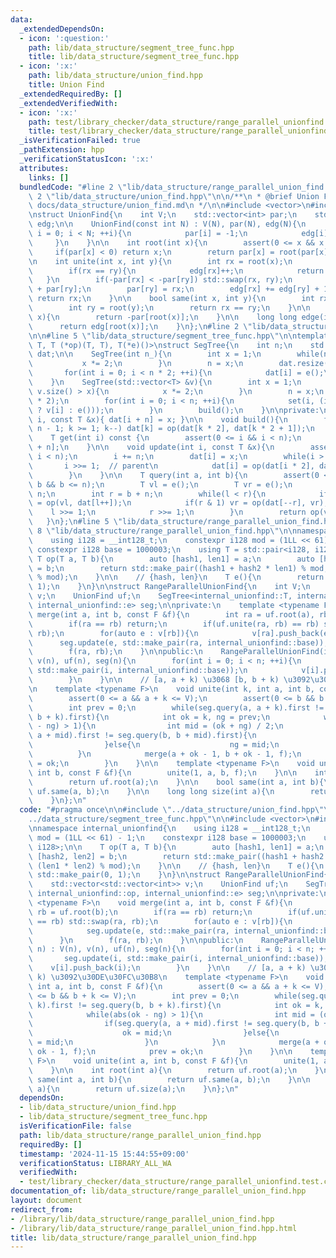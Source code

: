 ```yaml
---
data:
  _extendedDependsOn:
  - icon: ':question:'
    path: lib/data_structure/segment_tree_func.hpp
    title: lib/data_structure/segment_tree_func.hpp
  - icon: ':x:'
    path: lib/data_structure/union_find.hpp
    title: Union Find
  _extendedRequiredBy: []
  _extendedVerifiedWith:
  - icon: ':x:'
    path: test/library_checker/data_structure/range_parallel_unionfind.test.cpp
    title: test/library_checker/data_structure/range_parallel_unionfind.test.cpp
  _isVerificationFailed: true
  _pathExtension: hpp
  _verificationStatusIcon: ':x:'
  attributes:
    links: []
  bundledCode: "#line 2 \"lib/data_structure/range_parallel_union_find.hpp\"\n\n#line\
    \ 2 \"lib/data_structure/union_find.hpp\"\n\n/**\n * @brief Union Find\n * @docs\
    \ docs/data_structure/union_find.md\n */\n\n#include <vector>\n#include <cassert>\n\
    \nstruct UnionFind{\n    int V;\n    std::vector<int> par;\n    std::vector<int>\
    \ edg;\n\n    UnionFind(const int N) : V(N), par(N), edg(N){\n        for(int\
    \ i = 0; i < N; ++i){\n            par[i] = -1;\n            edg[i] = 0;\n   \
    \     }\n    }\n\n    int root(int x){\n        assert(0 <= x && x < V);\n   \
    \     if(par[x] < 0) return x;\n        return par[x] = root(par[x]);\n    }\n\
    \n    int unite(int x, int y){\n        int rx = root(x);\n        int ry = root(y);\n\
    \        if(rx == ry){\n            edg[rx]++;\n            return rx;\n     \
    \   }\n        if(-par[rx] < -par[ry]) std::swap(rx, ry);\n        par[rx] = par[rx]\
    \ + par[ry];\n        par[ry] = rx;\n        edg[rx] += edg[ry] + 1;\n       \
    \ return rx;\n    }\n\n    bool same(int x, int y){\n        int rx = root(x);\n\
    \        int ry = root(y);\n        return rx == ry;\n    }\n\n    long long size(int\
    \ x){\n        return -par[root(x)];\n    }\n\n    long long edge(int x){\n  \
    \      return edg[root(x)];\n    }\n};\n#line 2 \"lib/data_structure/segment_tree_func.hpp\"\
    \n\n#line 5 \"lib/data_structure/segment_tree_func.hpp\"\n\ntemplate <typename\
    \ T, T (*op)(T, T), T(*e)()>\nstruct SegTree{\n    int n;\n    std::vector<T>\
    \ dat;\n\n    SegTree(int n_){\n        int x = 1;\n        while(n_ > x){\n \
    \           x *= 2;\n        }\n        n = x;\n        dat.resize(n * 2);\n \
    \       for(int i = 0; i < n * 2; ++i){\n            dat[i] = e();\n        }\n\
    \    }\n    SegTree(std::vector<T> &v){\n        int x = 1;\n        while((int)\
    \ v.size() > x){\n            x *= 2;\n        }\n        n = x;\n        dat.resize(n\
    \ * 2);\n        for(int i = 0; i < n; ++i){\n            set(i, (i < (int) v.size()\
    \ ? v[i] : e()));\n        }\n        build();\n    }\n\nprivate:\n    void set(int\
    \ i, const T &x){ dat[i + n] = x; }\n\n    void build(){\n        for(int k =\
    \ n - 1; k >= 1; k--) dat[k] = op(dat[k * 2], dat[k * 2 + 1]);\n    }\n\npublic:\n\
    \    T get(int i) const {\n        assert(0 <= i && i < n);\n        return dat[i\
    \ + n];\n    }\n\n    void update(int i, const T &x){\n        assert(0 <= i &&\
    \ i < n);\n        i += n;\n        dat[i] = x;\n        while(i > 0){\n     \
    \       i >>= 1;  // parent\n            dat[i] = op(dat[i * 2], dat[i * 2 + 1]);\n\
    \        }\n    }\n\n    T query(int a, int b){\n        assert(0 <= a && a <=\
    \ b && b <= n);\n        T vl = e();\n        T vr = e();\n        int l = a +\
    \ n;\n        int r = b + n;\n        while(l < r){\n            if(l & 1) vl\
    \ = op(vl, dat[l++]);\n            if(r & 1) vr = op(dat[--r], vr);\n        \
    \    l >>= 1;\n            r >>= 1;\n        }\n        return op(vl, vr);\n \
    \   }\n};\n#line 5 \"lib/data_structure/range_parallel_union_find.hpp\"\n\n#line\
    \ 8 \"lib/data_structure/range_parallel_union_find.hpp\"\n\nnamespace internal_unionfind{\n\
    \    using i128 = __int128_t;\n    constexpr i128 mod = (1LL << 61) - 1;\n   \
    \ constexpr i128 base = 1000003;\n    using T = std::pair<i128, i128>;\n\n   \
    \ T op(T a, T b){\n        auto [hash1, len1] = a;\n        auto [hash2, len2]\
    \ = b;\n        return std::make_pair((hash1 + hash2 * len1) % mod, (len1 * len2)\
    \ % mod);\n    }\n\n    // {hash, len}\n    T e(){\n        return std::make_pair(0,\
    \ 1);\n    }\n}\n\nstruct RangeParallelUnionFind{\n    int V;\n    std::vector<std::vector<int>>\
    \ v;\n    UnionFind uf;\n    SegTree<internal_unionfind::T, internal_unionfind::op,\
    \ internal_unionfind::e> seg;\n\nprivate:\n    template <typename F>\n    void\
    \ merge(int a, int b, const F &f){\n        int ra = uf.root(a), rb = uf.root(b);\n\
    \        if(ra == rb) return;\n        if(uf.unite(ra, rb) == rb) std::swap(ra,\
    \ rb);\n        for(auto e : v[rb]){\n            v[ra].push_back(e);\n      \
    \      seg.update(e, std::make_pair(ra, internal_unionfind::base));\n        }\n\
    \        f(ra, rb);\n    }\n\npublic:\n    RangeParallelUnionFind(int n) : V(n),\
    \ v(n), uf(n), seg(n){\n        for(int i = 0; i < n; ++i){\n            seg.update(i,\
    \ std::make_pair(i, internal_unionfind::base));\n            v[i].push_back(i);\n\
    \        }\n    }\n\n    // [a, a + k) \u3068 [b, b + k) \u3092\u30DE\u30FC\u30B8\
    \n    template <typename F>\n    void unite(int k, int a, int b, const F &f){\n\
    \        assert(0 <= a && a + k <= V);\n        assert(0 <= b && b + k <= V);\n\
    \        int prev = 0;\n        while(seg.query(a, a + k).first != seg.query(b,\
    \ b + k).first){\n            int ok = k, ng = prev;\n            while(abs(ok\
    \ - ng) > 1){\n                int mid = (ok + ng) / 2;\n                if(seg.query(a,\
    \ a + mid).first != seg.query(b, b + mid).first){\n                    ok = mid;\n\
    \                }else{\n                    ng = mid;\n                }\n  \
    \          }\n            merge(a + ok - 1, b + ok - 1, f);\n            prev\
    \ = ok;\n        }\n    }\n\n    template <typename F>\n    void unite(int a,\
    \ int b, const F &f){\n        unite(1, a, b, f);\n    }\n\n    int root(int a){\n\
    \        return uf.root(a);\n    }\n\n    bool same(int a, int b){\n        return\
    \ uf.same(a, b);\n    }\n\n    long long size(int a){\n        return uf.size(a);\n\
    \    }\n};\n"
  code: "#pragma once\n\n#include \"../data_structure/union_find.hpp\"\n#include \"\
    ../data_structure/segment_tree_func.hpp\"\n\n#include <vector>\n#include <cassert>\n\
    \nnamespace internal_unionfind{\n    using i128 = __int128_t;\n    constexpr i128\
    \ mod = (1LL << 61) - 1;\n    constexpr i128 base = 1000003;\n    using T = std::pair<i128,\
    \ i128>;\n\n    T op(T a, T b){\n        auto [hash1, len1] = a;\n        auto\
    \ [hash2, len2] = b;\n        return std::make_pair((hash1 + hash2 * len1) % mod,\
    \ (len1 * len2) % mod);\n    }\n\n    // {hash, len}\n    T e(){\n        return\
    \ std::make_pair(0, 1);\n    }\n}\n\nstruct RangeParallelUnionFind{\n    int V;\n\
    \    std::vector<std::vector<int>> v;\n    UnionFind uf;\n    SegTree<internal_unionfind::T,\
    \ internal_unionfind::op, internal_unionfind::e> seg;\n\nprivate:\n    template\
    \ <typename F>\n    void merge(int a, int b, const F &f){\n        int ra = uf.root(a),\
    \ rb = uf.root(b);\n        if(ra == rb) return;\n        if(uf.unite(ra, rb)\
    \ == rb) std::swap(ra, rb);\n        for(auto e : v[rb]){\n            v[ra].push_back(e);\n\
    \            seg.update(e, std::make_pair(ra, internal_unionfind::base));\n  \
    \      }\n        f(ra, rb);\n    }\n\npublic:\n    RangeParallelUnionFind(int\
    \ n) : V(n), v(n), uf(n), seg(n){\n        for(int i = 0; i < n; ++i){\n     \
    \       seg.update(i, std::make_pair(i, internal_unionfind::base));\n        \
    \    v[i].push_back(i);\n        }\n    }\n\n    // [a, a + k) \u3068 [b, b +\
    \ k) \u3092\u30DE\u30FC\u30B8\n    template <typename F>\n    void unite(int k,\
    \ int a, int b, const F &f){\n        assert(0 <= a && a + k <= V);\n        assert(0\
    \ <= b && b + k <= V);\n        int prev = 0;\n        while(seg.query(a, a +\
    \ k).first != seg.query(b, b + k).first){\n            int ok = k, ng = prev;\n\
    \            while(abs(ok - ng) > 1){\n                int mid = (ok + ng) / 2;\n\
    \                if(seg.query(a, a + mid).first != seg.query(b, b + mid).first){\n\
    \                    ok = mid;\n                }else{\n                    ng\
    \ = mid;\n                }\n            }\n            merge(a + ok - 1, b +\
    \ ok - 1, f);\n            prev = ok;\n        }\n    }\n\n    template <typename\
    \ F>\n    void unite(int a, int b, const F &f){\n        unite(1, a, b, f);\n\
    \    }\n\n    int root(int a){\n        return uf.root(a);\n    }\n\n    bool\
    \ same(int a, int b){\n        return uf.same(a, b);\n    }\n\n    long long size(int\
    \ a){\n        return uf.size(a);\n    }\n};\n"
  dependsOn:
  - lib/data_structure/union_find.hpp
  - lib/data_structure/segment_tree_func.hpp
  isVerificationFile: false
  path: lib/data_structure/range_parallel_union_find.hpp
  requiredBy: []
  timestamp: '2024-11-15 15:44:55+09:00'
  verificationStatus: LIBRARY_ALL_WA
  verifiedWith:
  - test/library_checker/data_structure/range_parallel_unionfind.test.cpp
documentation_of: lib/data_structure/range_parallel_union_find.hpp
layout: document
redirect_from:
- /library/lib/data_structure/range_parallel_union_find.hpp
- /library/lib/data_structure/range_parallel_union_find.hpp.html
title: lib/data_structure/range_parallel_union_find.hpp
---
```

